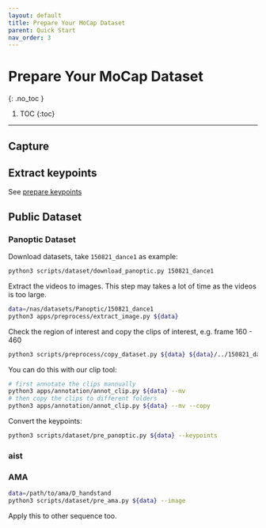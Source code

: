 ```yaml
---
layout: default
title: Prepare Your MoCap Dataset
parent: Quick Start
nav_order: 3
---
```


# Prepare Your MoCap Dataset
{: .no_toc }

1. TOC
{:toc}
---

## Capture

## Extract keypoints

See [prepare keypoints](./keypoints.md#extract-keypoints)


## Public Dataset

### Panoptic Dataset

Download datasets, take `150821_dance1` as example:

```bash
python3 scripts/dataset/download_panoptic.py 150821_dance1
```

Extract the videos to images. This step may takes a lot of time as the videos is too large.

```bash
data=/nas/datasets/Panoptic/150821_dance1
python3 apps/preprocess/extract_image.py ${data}
```

Check the region of interest and copy the clips of interest, e.g. frame 160 - 460

```bash
python3 scripts/preprocess/copy_dataset.py ${data} ${data}/../150821_dance1_160_460 --start 160 --end 460
```

You can do this with our clip tool:

```bash
# first annotate the clips mannually
python3 apps/annotation/annot_clip.py ${data} --mv
# then copy the clips to different folders
python3 apps/annotation/annot_clip.py ${data} --mv --copy
```

Convert the keypoints:
```bash
python3 scripts/dataset/pre_panoptic.py ${data} --keypoints
```

### aist


### AMA

```bash
data=/path/to/ama/D_handstand
python3 scripts/dataset/pre_ama.py ${data} --image
```

Apply this to other sequence too.